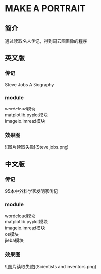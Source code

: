 # MAKE A PORTRAIT
## 简介
通过读取名人传记，得到词云图画像的程序
## 英文版
### 传记
Steve Jobs A Biography
### module
wordcloud模块  
matplotlib.pyplot模块  
imageio.imread模块  
### 效果图
![图片读取失败](Steve jobs.png)  
## 中文版
### 传记
95本中外科学家发明家传记  
### module
wordcloud模块  
matplotlib.pyplot模块  
imageio.imread模块  
os模块  
jieba模块  
### 效果图
![图片读取失败](Scientists and inventors.png)  
